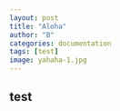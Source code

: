 ```yaml
---
layout: post
title: "Aloha"
author: "B"
categories: documentation
tags: [test]
image: yahaha-1.jpg
---
```

## test

